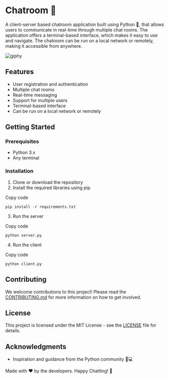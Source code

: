 
# Chatroom 💬

A client-server based chatroom application built using Python 🐍, that allows users to communicate in real-time through multiple chat rooms. The application offers a terminal-based interface, which makes it easy to use and navigate. The chatroom can be run on a local network or remotely, making it accessible from anywhere.

![giphy](https://user-images.githubusercontent.com/95465072/215329290-99857929-58d2-44a7-80f7-92809164c038.gif)



## Features

-   User registration and authentication
-   Multiple chat rooms
-   Real-time messaging
-   Support for multiple users
-   Terminal-based interface
-   Can be run on a local network or remotely

## Getting Started

### Prerequisites

-   Python 3.x
-   Any terminal

### Installation

1.  Clone or download the repository
2.  Install the required libraries using pip

Copy code

`pip install -r requirements.txt` 

3.  Run the server

Copy code

`python server.py` 

4.  Run the client

Copy code

`python client.py` 

## Contributing

We welcome contributions to this project! Please read the [CONTRIBUTING.md](CONTRIBUTING.md) for more information on how to get involved.

## License

This project is licensed under the MIT License - see the [LICENSE](LICENSE) file for details.

## Acknowledgments

-   Inspiration and guidance from the Python community 🐍💻

Made with ❤️ by the developers. Happy Chatting! 🎉
